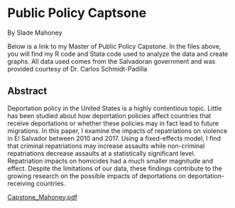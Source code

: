 # Public Policy Captsone
By Slade Mahoney

Below is a link to my Master of Public Policy Capstone. In the files above, you will find my R code and Stata code used to analyze the data and create graphs. All data used comes from the Salvadoran government and was provided courtesy of Dr. Carlos Schmidt-Padilla

## Abstract
Deportation policy in the United States is a highly contentious topic. Little has been studied
about how deportation policies affect countries that receive deportations or whether these
policies may in fact lead to future migrations. In this paper, I examine the impacts of
repatriations on violence in El Salvador between 2010 and 2017. Using a fixed-effects model, I
find that criminal repatriations may increase assaults while non-criminal repatriations decrease
assaults at a statistically significant level. Repatriation impacts on homicides had a much smaller
magnitude and effect. Despite the limitations of our data, these findings contribute to
the growing research on the possible impacts of deportations on deportation-receiving countries.

[Capstone_Mahoney.pdf](https://github.com/SladeMahoney/Public-Policy-Captsone/files/11193296/Capstone_Mahoney.pdf)
